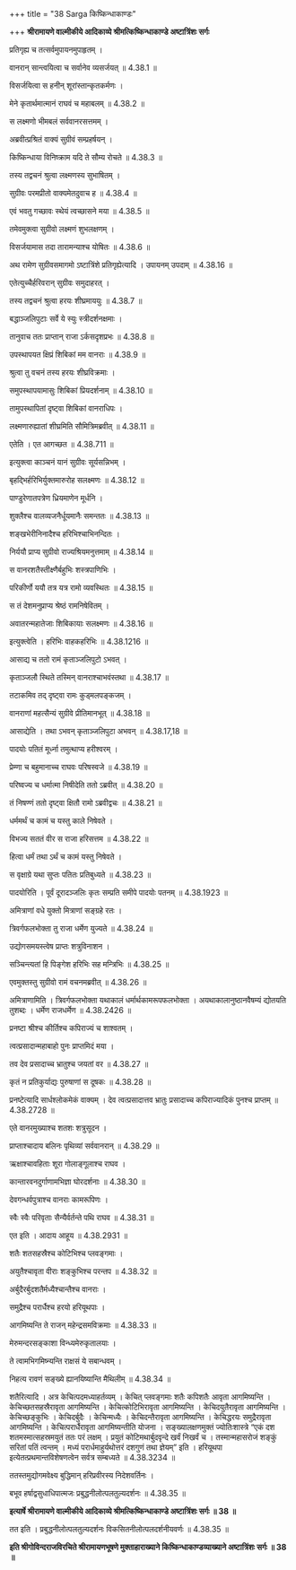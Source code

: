 +++
title = "38 Sarga किष्किन्धाकाण्डः"

+++
**श्रीरामायणे वाल्मीकीये आदिकाव्ये श्रीमत्किष्किन्धाकाण्डे अष्टात्रिंशः सर्गः**

प्रतिगृह्य च तत्सर्वमुपायनमुपाहृतम् ।

वानरान् सान्त्वयित्वा च सर्वानेव व्यसर्जयत् ॥ 4.38.1 ॥

विसर्जयित्वा स हनीन् शूरांस्तान्कृतकर्मणः ।

मेने कृतार्थमात्मानं राघवं च महाबलम् ॥ 4.38.2 ॥

स लक्ष्मणो भीमबलं सर्ववानरसत्तमम् ।

अब्रवीत्प्रश्रितं वाक्यं सुग्रीवं सम्प्रहर्षयन् ।

किष्किन्धाया विनिष्क्राम यदि ते सौम्य रोचते ॥ 4.38.3 ॥

तस्य तद्वचनं श्रुत्वा लक्ष्मणस्य सुभाषितम् ।

सुग्रीवः परमप्रीतो वाक्यमेतदुवाच ह ॥ 4.38.4 ॥

एवं भवतु गच्छावः स्थेयं त्वच्छासने मया ॥ 4.38.5 ॥

तमेवमुक्त्वा सुग्रीवो लक्ष्मणं शुभलक्षणम् ।

विसर्जयामास तदा तारामन्याश्च योषितः ॥ 4.38.6 ॥

अथ रामेण सुग्रीवसमागमो ऽष्टात्रिंशे प्रतिगृह्येत्यादि । उपायनम् उपदाम् ॥ 4.38.16 ॥

एतेत्युच्चैर्हरिवरान् सुग्रीवः समुदाहरत् ।

तस्य तद्वचनं श्रुत्वा हरयः शीघ्रमाययुः ॥ 4.38.7 ॥

बद्धाञ्जलिपुटाः सर्वे ये स्युः स्त्रीदर्शनक्षमाः ।

तानुवाच ततः प्राप्तान् राजा ऽर्कसदृशप्रभः ॥ 4.38.8 ॥

उपस्थापयत क्षिप्रं शिबिकां मम वानराः ॥ 4.38.9 ॥

श्रुत्वा तु वचनं तस्य हरयः शीघ्रविक्रमाः ।

समुपस्थापयामासुः शिबिकां प्रियदर्शनाम् ॥ 4.38.10 ॥

तामुपस्थापितां दृष्ट्वा शिबिकां वानराधिपः ।

लक्ष्मणारुह्यातां शीघ्रमिति सौमित्रिमब्रवीत् ॥ 4.38.11 ॥

एतेति । एत आगच्छत ॥ 4.38.711 ॥

इत्युक्त्वा काञ्चनं यानं सुग्रीवः सूर्यसन्निभम् ।

बृहद्भिर्हरिभिर्युक्तमारुरोह सलक्ष्मणः ॥ 4.38.12 ॥

पाण्डुरेणातपत्रेण ध्रियमाणेन मूर्धनि ।

शुक्लैश्च वालव्यजनैर्धूयमानैः समन्ततः ॥ 4.38.13 ॥

शङ्खभेरीनिनादैश्च हरिभिश्चाभिनन्दितः ।

निर्ययौ प्राप्य सुग्रीवो राज्यश्रियमनुत्तमाम् ॥ 4.38.14 ॥

स वानरशतैस्तीक्ष्णैर्बहुभिः शस्त्रपाणिभिः ।

परिकीर्णो ययौ तत्र यत्र रामो व्यवस्थितः ॥ 4.38.15 ॥

स तं देशमनुप्राप्य श्रेष्ठं रामनिषेवितम् ।

अवातरन्महातेजाः शिबिकायाः सलक्ष्मणः ॥ 4.38.16 ॥

इत्युक्त्वेति । हरिभिः वाहकहरिभिः ॥ 4.38.1216 ॥

आसाद्य च ततो रामं कृताञ्जलिपुटो ऽभवत् ।

कृताञ्जलौ स्थिते तस्मिन् वानराश्चाभवंस्तथा ॥ 4.38.17 ॥

तटाकमिव तद् दृष्ट्वा रामः कुड्मलपङ्कजम् ।

वानराणां महत्सैन्यं सुग्रीवे प्रीतिमानभूत् ॥ 4.38.18 ॥

आसाद्येति । तथा ऽभवन् कृताञ्जलिपुटा अभवन् ॥ 4.38.17,18 ॥

पादयोः पतितं मूर्ध्ना तमुत्थाप्य हरीश्वरम् ।

प्रेम्णा च बहुमानाच्च राघवः परिषस्वजे ॥ 4.38.19 ॥

परिष्वज्य च धर्मात्मा निषीदेति ततो ऽब्रवीत् ॥ 4.38.20 ॥

तं निषण्णं ततो दृष्ट्वा क्षितौ रामो ऽब्रवीद्वचः ॥ 4.38.21 ॥

धर्ममर्थं च कामं च यस्तु काले निषेवते ।

विभज्य सततं वीर स राजा हरिसत्तम ॥ 4.38.22 ॥

हित्वा धर्मं तथा ऽर्थं च कामं यस्तु निषेवते ।

स वृक्षाग्रे यथा सुप्तः पतितः प्रतिबुध्यते ॥ 4.38.23 ॥

पादयोरिति । पूर्वं दूरादञ्जलिः कृतः सम्प्रति समीपे पादयोः पतनम् ॥ 4.38.1923 ॥

अमित्राणां वधे युक्तो मित्राणां सङ्ग्रहे रतः ।

त्रिवर्गफलभोक्ता तु राजा धर्मेण युज्यते ॥ 4.38.24 ॥

उद्योगसमयस्त्वेष प्राप्तः शत्रुविनाशन ।

सञ्चिन्त्यतां हि पिङ्गेश हरिभिः सह मन्त्रिभिः ॥ 4.38.25 ॥

एवमुक्तस्तु सुग्रीवो रामं वचनमब्रवीत् ॥ 4.38.26 ॥

अमित्राणामिति । त्रिवर्गफलभोक्ता यथाकालं धर्मार्थकामरूपफलभोक्ता । अयथाकालानुष्ठानवैषम्यं द्योतयति तुशब्दः । धर्मेण राजधर्मेण ॥ 4.38.2426 ॥

प्रनष्टा श्रीश्च कीर्तिश्च कपिराज्यं च शाश्वतम् ।

त्वत्प्रसादान्महाबाहो पुनः प्राप्तमिदं मया ।

तव देव प्रसादाच्च भ्रातुश्च जयतां वर ॥ 4.38.27 ॥

कृतं न प्रतिकुर्याद्यः पुरुषाणां स दूषकः ॥ 4.38.28 ॥

प्रनष्टेत्यादि सार्धश्लोकमेकं वाक्यम् । देव त्वत्प्रसादात्तव भ्रातुः प्रसादाच्च कपिराज्यादिकं पुनश्च प्राप्तम् ॥ 4.38.2728 ॥

एते वानरमुख्याश्च शतशः शत्रुसूदन ।

प्राप्ताश्चादाय बलिनः पृथिव्यां सर्ववानरान् ॥ 4.38.29 ॥

ऋक्षाश्चावहिताः शूरा गोलाङ्गूलाश्च राघव ।

कान्तारवनदुर्गाणामभिज्ञा घोरदर्शनाः ॥ 4.38.30 ॥

देवगन्धर्वपुत्राश्च वानराः कामरूपिणः ।

स्वैः स्वैः परिवृताः सैन्यैर्वर्तन्ते पथि राघव ॥ 4.38.31 ॥

एत इति । आदाय आहूय ॥ 4.38.2931 ॥

शतैः शतसहस्रैश्च कोटिभिश्च प्लवङ्गमाः ।

अयुतैश्चावृता वीराः शङ्कुभिश्च परन्तप ॥ 4.38.32 ॥

अर्बुदैरर्बुदशतैर्मध्यैश्चान्तैश्च वानराः ।

समुद्रैश्च परार्धैश्च हरयो हरियूथपाः ।

आगमिष्यन्ति ते राजन् महेन्द्रसमविक्रमाः ॥ 4.38.33 ॥

मेरुमन्दरसङ्काशा विन्ध्यमेरुकृतालयाः ।

ते त्वामभिगमिष्न्यन्ति राक्षसं ये सबान्धवम् ।

निहत्य रावणं सङ्ख्ये ह्यानयिष्यान्ति मैथिलीम् ॥ 4.38.34 ॥

शतैरित्यादि । अत्र केचित्पदमध्याहर्तव्यम् । केचित् प्लवङ्गमाः शतैः कपिशतैः आवृता आगमिष्यन्ति । केचिच्छतसहस्रैरावृता आगमिष्यन्ति । केचित्कोटिभिरावृता आगमिष्यन्ति । केचिदयुतैरावृता आगमिष्यन्ति । केचिच्छङ्कुभिः । केचिदर्बुदैः । केचिन्मध्यैः । केचिदन्तैरावृता आगमिष्यन्ति । केचिद्धरयः समुद्रैरावृता आगमिष्यन्ति । केचित्परार्धैरावृता आगमिष्यन्तीति योजना । सङ्ख्यालक्षणमुक्तं ज्योतिःशास्त्रे “एकं दश शतमस्मात्सहस्रमयुतं ततः परं लक्षम् । प्रयुतं कोटिमथार्बुदवृन्दे खर्वं निखर्वं च । तस्मान्महासरोजं शङ्कुं सरितां पतिं त्वन्तम् । मध्यं परार्धमाहुर्यथोत्तरं दशगुणं तथा ज्ञेयम्” इति । हरियूथपा इत्येतत्प्रथमान्तविशेषणत्वेन सर्वत्र सम्बध्यते ॥ 4.38.3234 ॥

ततस्तमुद्योगमवेक्ष्य बुद्धिमान् हरिप्रवीरस्य निदेशवर्तिनः ।

बभूव हर्षाद्वसुधाधिपात्मजः प्रबुद्धनीलोत्पलतुल्यदर्शनः ॥ 4.38.35 ॥

**इत्यार्षे श्रीरामायणे वाल्मीकीये आदिकाव्ये श्रीमत्किष्किन्धाकाण्डे अष्टात्रिंशः सर्गः ॥ 38 ॥**

तत इति । प्रबुद्धनीलोत्पलतुल्यदर्शनः विकसितनीलोत्पलदर्शनीयवर्णः ॥ 4.38.35 ॥

**इति श्रीगोविन्दराजविरचिते श्रीरामायणभूषणे मुक्ताहाराख्याने किष्किन्धाकाण्डव्याख्याने अष्टात्रिंशः सर्गः ॥ 38 ॥**
